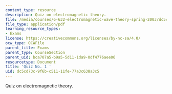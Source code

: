 ```yaml
---
content_type: resource
description: Quiz on electromagnetic theory.
file: /media/courses/6-632-electromagnetic-wave-theory-spring-2003/dc5cd73c9f6bc51111fe77a3c638a3c5_q1.pdf
file_type: application/pdf
learning_resource_types:
- Exams
license: https://creativecommons.org/licenses/by-nc-sa/4.0/
ocw_type: OCWFile
parent_title: Exams
parent_type: CourseSection
parent_uid: bca707a5-b9a5-5d11-1da9-0df4776aee06
resourcetype: Document
title: 'Quiz No. 1 '
uid: dc5cd73c-9f6b-c511-11fe-77a3c638a3c5
---
```

Quiz on electromagnetic theory.